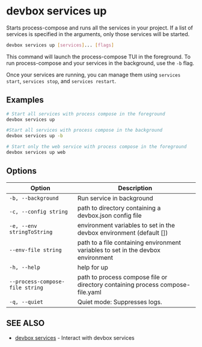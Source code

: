 # devbox services up

Starts process-compose and runs all the services in your project. If a list of services is specified in the arguments, only those services will be started.

```bash
devbox services up [services]... [flags]
```

This command will launch the process-compose TUI in the foreground. To run process-compose and your services in the background, use the `-b` flag.

Once your services are running, you can manage them using `services start`, `services stop`, and `services restart`.

## Examples
```bash
# Start all services with process compose in the foreground
devbox services up

#Start all services with process compose in the background
devbox services up -b

# Start only the web service with process compose in the foreground
devbox services up web
```

## Options

| Option | Description |
| --- | --- |
| `-b, --background` | Run service in background |
| `-c, --config string` | path to directory containing a devbox.json config file |
|  `-e, --env stringToString` |  environment variables to set in the devbox environment (default []) |
|  `--env-file string` | path to a file containing environment variables to set in the devbox environment |
| `-h, --help` | help for up |
| `--process-compose-file string` | path to process compose file or directory  containing process compose-file.yaml|yml. Default is directory containing devbox.json |
| `-q, --quiet` | Quiet mode: Suppresses logs. |

## SEE ALSO

* [devbox services](devbox_services.md)	 - Interact with devbox services

